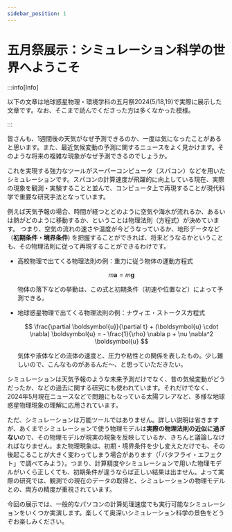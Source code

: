 ```yaml
---
sidebar_position: 1
---
```


# 五月祭展示：シミュレーション科学の世界へようこそ

:::info[Info]

以下の文章は地球惑星物理・環境学科の五月祭2024(5/18,19)で実際に展示した文章です。なお、そこまで読んでくださった方は多くなかった模様。

:::


 皆さんも、1週間後の天気がなぜ予測できるのか、一度は気になったことがあると思います。また、最近気候変動の予測に関するニュースをよく見かけます。そのような将来の複雑な現象がなぜ予測できるのでしょうか。

 これを実現する強力なツールがスーパーコンピュータ（スパコン）などを用いたシミュレーションです。スパコンの計算速度が飛躍的に向上している現在、実際の現象を観測・実験することと並んで、コンピュータ上で再現することが現代科学で重要な研究手法となっています。

 例えば天気予報の場合、時間が経つとどのように空気や海水が流れるか、あるいは熱がどのように移動するか、ということは物理法則（方程式）が決めています。
 つまり、空気の流れの速さや温度が今どうなっているか、地形データなど（**初期条件・境界条件**) を把握することができれば、将来どうなるかということも、その物理法則に従って再現することができるわけです。

- 高校物理で出てくる物理法則の例：重力に従う物体の運動方程式

    $$
        m \boldsymbol{a} =  m \boldsymbol{g}
    $$

    物体の落下などの挙動は、この式と初期条件（初速や位置など）によって予測できる。

- 地球惑星物理で出てくる物理法則の例：ナヴィエ・ストークス方程式

    $$
        \frac{\partial \boldsymbol{u}}{\partial t} + (\boldsymbol{u} \cdot \nabla) \boldsymbol{u} = - \frac{1}{\rho} \nabla p + \nu \nabla^2 \boldsymbol{u}
    $$

    気体や液体などの流体の速度と、圧力や粘性との関係を表したもの。少し難しいので、こんなものがあるんだ〜、と思っていただきたい。

 シミュレーションは天気予報のような未来予測だけでなく、昔の気候変動がどうだったか、などの過去に関する研究にも使われています。それだけでなく、2024年5月現在ニュースなどで問題にもなっている太陽フレアなど、多様な地球惑星物理現象の理解に応用されています。

 ただ、シミュレーションは万能ツールではありません。詳しい説明は省きますが、あくまでシミュレーションで使う物理モデルは**実際の物理法則の近似に過ぎない**ので、その物理モデルが現実の現象を反映しているか、きちんと議論しなければなりません。また物理現象は、初期・境界条件を少し変えただけでも、その後起こることが大きく変わってしまう場合があります（「バタフライ・エフェクト」で調べてみよう）。つまり、計算精度やシミュレーションで用いた物理モデルがいくら正しくても、初期条件が違うならば正しい結果は出ません。よって実際の研究では、観測での現在のデータの取得と、シミュレーションの物理モデルとの、両方の精度が重視されています。

 今回の展示では、一般的なパソコンの計算処理速度でも実行可能なシミュレーションをいくつか実演します。楽しくて奥深いシミュレーション科学の景色をどうぞお楽しみください。
